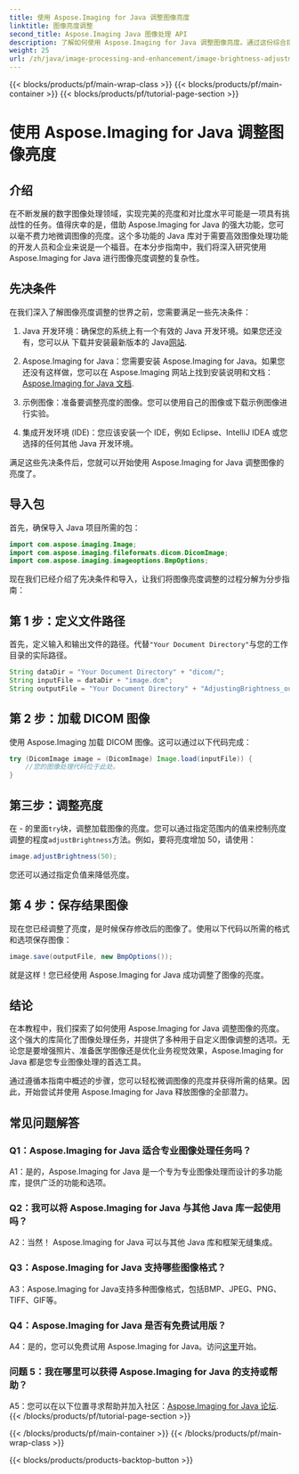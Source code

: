 ```yaml
---
title: 使用 Aspose.Imaging for Java 调整图像亮度
linktitle: 图像亮度调整
second_title: Aspose.Imaging Java 图像处理 API
description: 了解如何使用 Aspose.Imaging for Java 调整图像亮度。通过这份综合指南轻松增强您的图像。
weight: 25
url: /zh/java/image-processing-and-enhancement/image-brightness-adjustment/
---
```


{{< blocks/products/pf/main-wrap-class >}}
{{< blocks/products/pf/main-container >}}
{{< blocks/products/pf/tutorial-page-section >}}

# 使用 Aspose.Imaging for Java 调整图像亮度

## 介绍

在不断发展的数字图像处理领域，实现完美的亮度和对比度水平可能是一项具有挑战性的任务。值得庆幸的是，借助 Aspose.Imaging for Java 的强大功能，您可以毫不费力地微调图像的亮度。这个多功能的 Java 库对于需要高效图像处理功能的开发人员和企业来说是一个福音。在本分步指南中，我们将深入研究使用 Aspose.Imaging for Java 进行图像亮度调整的复杂性。

## 先决条件

在我们深入了解图像亮度调整的世界之前，您需要满足一些先决条件：

1.  Java 开发环境：确保您的系统上有一个有效的 Java 开发环境。如果您还没有，您可以从 下载并安装最新版本的 Java[网站](https://www.oracle.com/java/technologies/javase-downloads).

2. Aspose.Imaging for Java：您需要安装 Aspose.Imaging for Java。如果您还没有这样做，您可以在 Aspose.Imaging 网站上找到安装说明和文档：[Aspose.Imaging for Java 文档](https://reference.aspose.com/imaging/java/).

3. 示例图像：准备要调整亮度的图像。您可以使用自己的图像或下载示例图像进行实验。

4. 集成开发环境 (IDE)：您应该安装一个 IDE，例如 Eclipse、IntelliJ IDEA 或您选择的任何其他 Java 开发环境。

满足这些先决条件后，您就可以开始使用 Aspose.Imaging for Java 调整图像的亮度了。

## 导入包

首先，确保导入 Java 项目所需的包：

```java
import com.aspose.imaging.Image;
import com.aspose.imaging.fileformats.dicom.DicomImage;
import com.aspose.imaging.imageoptions.BmpOptions;
```

现在我们已经介绍了先决条件和导入，让我们将图像亮度调整的过程分解为分步指南：

## 第 1 步：定义文件路径

首先，定义输入和输出文件的路径。代替`"Your Document Directory"`与您的工作目录的实际路径。

```java
String dataDir = "Your Document Directory" + "dicom/";
String inputFile = dataDir + "image.dcm";
String outputFile = "Your Document Directory" + "AdjustingBrightness_out.bmp";
```

## 第 2 步：加载 DICOM 图像

使用 Aspose.Imaging 加载 DICOM 图像。这可以通过以下代码完成：

```java
try (DicomImage image = (DicomImage) Image.load(inputFile)) {
    //您的图像处理代码位于此处。
}
```

## 第三步：调整亮度

在 - 的里面`try`块，调整加载图像的亮度。您可以通过指定范围内的值来控制亮度调整的程度`adjustBrightness`方法。例如，要将亮度增加 50，请使用：

```java
image.adjustBrightness(50);
```

您还可以通过指定负值来降低亮度。

## 第 4 步：保存结果图像

现在您已经调整了亮度，是时候保存修改后的图像了。使用以下代码以所需的格式和选项保存图像：

```java
image.save(outputFile, new BmpOptions());
```

就是这样！您已经使用 Aspose.Imaging for Java 成功调整了图像的亮度。

## 结论

在本教程中，我们探索了如何使用 Aspose.Imaging for Java 调整图像的亮度。这个强大的库简化了图像处理任务，并提供了多种用于自定义图像调整的选项。无论您是要增强照片、准备医学图像还是优化业务视觉效果，Aspose.Imaging for Java 都是您专业图像处理的首选工具。

通过遵循本指南中概述的步骤，您可以轻松微调图像的亮度并获得所需的结果。因此，开始尝试并使用 Aspose.Imaging for Java 释放图像的全部潜力。

## 常见问题解答

### Q1：Aspose.Imaging for Java 适合专业图像处理任务吗？

A1：是的，Aspose.Imaging for Java 是一个专为专业图像处理而设计的多功能库，提供广泛的功能和选项。

### Q2：我可以将 Aspose.Imaging for Java 与其他 Java 库一起使用吗？

A2：当然！ Aspose.Imaging for Java 可以与其他 Java 库和框架无缝集成。

### Q3：Aspose.Imaging for Java 支持哪些图像格式？

A3：Aspose.Imaging for Java支持多种图像格式，包括BMP、JPEG、PNG、TIFF、GIF等。

### Q4：Aspose.Imaging for Java 是否有免费试用版？

 A4：是的，您可以免费试用 Aspose.Imaging for Java。访问[这里](https://releases.aspose.com/)开始。

### 问题 5：我在哪里可以获得 Aspose.Imaging for Java 的支持或帮助？

 A5：您可以在以下位置寻求帮助并加入社区：[Aspose.Imaging for Java 论坛](https://forum.aspose.com/).
{{< /blocks/products/pf/tutorial-page-section >}}

{{< /blocks/products/pf/main-container >}}
{{< /blocks/products/pf/main-wrap-class >}}

{{< blocks/products/products-backtop-button >}}
